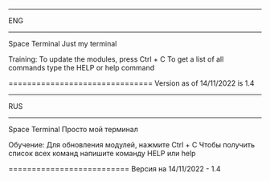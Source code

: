 _____________________________________
ENG
_____________________________________

Space Terminal
Just my terminal

Training:
To update the modules, press Ctrl + C
To get a list of all commands type the HELP or help command



===============================
Version as of 14/11/2022 is 1.4
_____________________________________
RUS
_____________________________________

Space Terminal
Просто мой терминал

Обучение:
Для обновления модулей, нажмите Ctrl + C
Чтобы получить список всех команд напишите команду HELP или help



==========================
Версия на 14/11/2022 - 1.4
